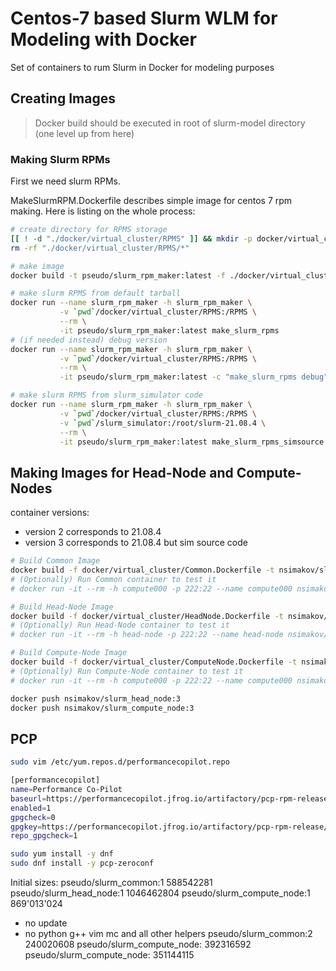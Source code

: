 # Centos-7 based Slurm WLM for Modeling with Docker

Set of containers to rum Slurm in Docker for modeling purposes

## Creating Images

> Docker build should be executed in root of slurm-model directory
> (one level up from here)


### Making Slurm RPMs

First we need slurm RPMs.

MakeSlurmRPM.Dockerfile describes simple image for centos 7 rpm making.
Here is listing on the whole process:

```bash
# create directory for RPMS storage
[[ ! -d "./docker/virtual_cluster/RPMS" ]] && mkdir -p docker/virtual_cluster/RPMS
rm -rf "./docker/virtual_cluster/RPMS/*"

# make image
docker build -t pseudo/slurm_rpm_maker:latest -f ./docker/virtual_cluster/MakeSlurmRPM.Dockerfile .

# make slurm RPMS from default tarball
docker run --name slurm_rpm_maker -h slurm_rpm_maker \
           -v `pwd`/docker/virtual_cluster/RPMS:/RPMS \
           --rm \
           -it pseudo/slurm_rpm_maker:latest make_slurm_rpms
# (if needed instead) debug version
docker run --name slurm_rpm_maker -h slurm_rpm_maker \
           -v `pwd`/docker/virtual_cluster/RPMS:/RPMS \
           --rm \
           -it pseudo/slurm_rpm_maker:latest -c "make_slurm_rpms debug"

# make slurm RPMS from slurm_simulator code
docker run --name slurm_rpm_maker -h slurm_rpm_maker \
           -v `pwd`/docker/virtual_cluster/RPMS:/RPMS \
           -v `pwd`/slurm_simulator:/root/slurm-21.08.4 \
           --rm \
           -it pseudo/slurm_rpm_maker:latest make_slurm_rpms_simsource
```

## Making Images for Head-Node and Compute-Nodes

container versions:
* version 2 corresponds to 21.08.4
* version 3 corresponds to 21.08.4 but sim source code

```bash
# Build Common Image
docker build -f docker/virtual_cluster/Common.Dockerfile -t nsimakov/slurm_common:3 .
# (Optionally) Run Common container to test it
# docker run -it --rm -h compute000 -p 222:22 --name compute000 nsimakov/slurm_common:latest

# Build Head-Node Image
docker build -f docker/virtual_cluster/HeadNode.Dockerfile -t nsimakov/slurm_head_node:3 .
# (Optionally) Run Head-Node container to test it
# docker run -it --rm -h head-node -p 222:22 --name head-node nsimakov/slurm_head_node:latest

# Build Compute-Node Image
docker build -f docker/virtual_cluster/ComputeNode.Dockerfile -t nsimakov/slurm_compute_node:3 .
# (Optionally) Run Compute-Node container to test it
# docker run -it --rm -h compute000 -p 222:22 --name compute000 nsimakov/slurm_compute_node:latest

docker push nsimakov/slurm_head_node:3
docker push nsimakov/slurm_compute_node:3

```

## PCP
```bash
sudo vim /etc/yum.repos.d/performancecopilot.repo

[performancecopilot]
name=Performance Co-Pilot
baseurl=https://performancecopilot.jfrog.io/artifactory/pcp-rpm-release/centos/$releasever/$basearch
enabled=1
gpgcheck=0
gpgkey=https://performancecopilot.jfrog.io/artifactory/pcp-rpm-release/centos/$releasever/$basearch/repodata/repomd.xml.key
repo_gpgcheck=1
```

```bash
sudo yum install -y dnf
sudo dnf install -y pcp-zeroconf

```


Initial sizes:
pseudo/slurm_common:1 588542281
pseudo/slurm_head_node:1 1046462804
pseudo/slurm_compute_node:1 869'013'024

* no update
* no python g++ vim mc and all other helpers
pseudo/slurm_common:2 240020608
pseudo/slurm_compute_node: 392316592
pseudo/slurm_compute_node:  351144115

